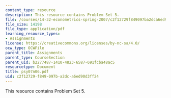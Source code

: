 ```yaml
---
content_type: resource
description: This resource contains Problem Set 5.
file: /courses/14-32-econometrics-spring-2007/c2f12729f849097ba2dca6ed90d3ff24_psy07n06.pdf
file_size: 14198
file_type: application/pdf
learning_resource_types:
- Assignments
license: https://creativecommons.org/licenses/by-nc-sa/4.0/
ocw_type: OCWFile
parent_title: Assignments
parent_type: CourseSection
parent_uid: b2277487-1410-4823-6587-691fcba48ac5
resourcetype: Document
title: psy07n06.pdf
uid: c2f12729-f849-097b-a2dc-a6ed90d3ff24
---
```

This resource contains Problem Set 5.